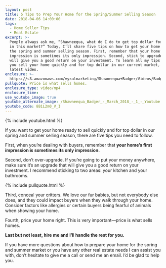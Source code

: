 ```yaml
---
layout: post
title: 5 Tips to Prep Your Home for the Spring/Summer Selling Season
date: 2018-04-06 14:00:00
tags:
  - Home Seller Tips
  - Real Estate
excerpt: >-
  People always ask me, “Shawneequa, what do I do to get top dollar for my home
  in this market?” Today, I’ll share five tips on how to get your home ready for
  the spring and summer selling season. First, remember that your home’s first
  impression is sometimes its only impression. Second, stick to upgrades that
  will give you a good return on your investment. To learn all my tips to help
  you sell your home quickly and for top dollar in our current market, watch my
  latest video.
enclosure: >-
  https://s3.amazonaws.com/vyralmarketing/Shawneequa+Badger/Videos/Badger+Real+Estate+%257C+Get+Your+Home+Ready+For+The+Spring+and+Summer+Sale+Season.mp4
pullquote: Price is what sells homes.
enclosure_type: video/mp4
enclosure_time:
use_youtube_image: true
youtube_alternate_image: /Shawneequa_Badger_-_March_2018_-_1_-_Youtube.jpg
youtube_code: 8B1L2m0_V_I
---
```


{% include youtube.html %}

If you want to get your home ready to sell quickly and for top dollar in our spring and summer selling season, there are five tips you need to follow.

First, when you’re dealing with buyers, remember that **your home’s first impression is sometimes its only impression.**

Second, don’t over-upgrade. If you’re going to put your money anywhere, make sure it’s an upgrade that will give you a good return on your investment. I recommend sticking to two areas: your kitchen and your bathrooms.

{% include pullquote.html %}

Third, conceal your critters. We love our fur babies, but not everybody else does, and they could impact buyers when they walk through your home. Consider factors like allergies or certain buyers being fearful of animals when showing your home.

Fourth, price your home right. This is very important—price is what sells homes.

**Last but not least, hire me and I’ll handle the rest for you.**

If you have more questions about how to prepare your home for the spring and summer market or you have any other real estate needs I can assist you with, don’t hesitate to give me a call or send me an email. I’d be glad to help you.